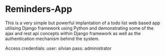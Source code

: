 # Reminders-App
This is a very simple but powerful implantation of a todo list web based app utilising Django framework using Python and demonstrating some of the ajax and rest api concepts within Django framework as well as the authentication mechanism behind the system.

Access credentials: 
user: silvian
pass: administrator
